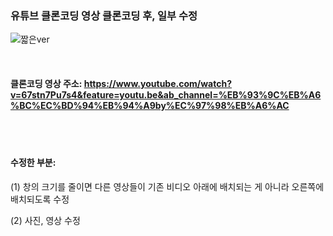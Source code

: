 ### 유튜브 클론코딩 영상 클론코딩 후, 일부 수정

![짧은ver](https://user-images.githubusercontent.com/101965666/162182881-e4819e64-ec41-4e5b-87b3-bce7267751a1.gif)

<br>

#### 클론코딩 영상 주소: https://www.youtube.com/watch?v=67stn7Pu7s4&feature=youtu.be&ab_channel=%EB%93%9C%EB%A6%BC%EC%BD%94%EB%94%A9by%EC%97%98%EB%A6%AC

<br>
<br>

#### 수정한 부분: <br>
(1) 창의 크기를 줄이면 다른 영상들이 기존 비디오 아래에 배치되는 게 아니라 오른쪽에 배치되도록 수정

(2) 사진, 영상 수정

